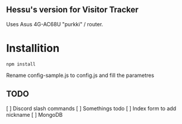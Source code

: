 ## Hessu's version for Visitor Tracker
Uses Asus 4G-AC68U "purkki" / router. 

# Installition
```
npm install
```

Rename config-sample.js to config.js and fill the parametres

## TODO
[ ] Discord slash commands
[ ] Somethings todo
[ ] Index form to add nickname
[ ] MongoDB